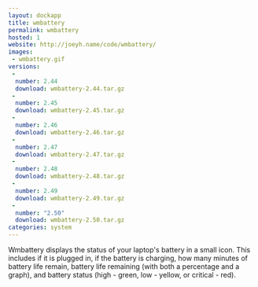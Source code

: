 ```yaml
---
layout: dockapp
title: wmbattery
permalink: wmbattery
hosted: 1
website: http://joeyh.name/code/wmbattery/
images:
 - wmbattery.gif
versions:
 -
  number: 2.44
  download: wmbattery-2.44.tar.gz
 -
  number: 2.45
  download: wmbattery-2.45.tar.gz
 -
  number: 2.46
  download: wmbattery-2.46.tar.gz
 -
  number: 2.47
  download: wmbattery-2.47.tar.gz
 -
  number: 2.48
  download: wmbattery-2.48.tar.gz
 -
  number: 2.49
  download: wmbattery-2.49.tar.gz
 -
  number: "2.50"
  download: wmbattery-2.50.tar.gz
categories: system
---
```

Wmbattery displays the status of your laptop's battery in a small icon. This includes if it is plugged in, if the battery is charging, how many minutes of battery life remain, battery life remaining (with both a percentage and a graph), and battery status (high - green, low - yellow, or critical - red).
